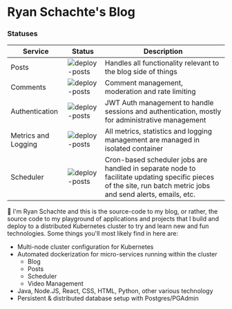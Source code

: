 # Ryan Schachte's Blog 

### Statuses
| Service | Status |  Description
|--|--| --|
| Posts  | ![deploy-posts](https://github.com/Schachte/personal-musings/workflows/deploy-posts/badge.svg?branch=master)| Handles all functionality relevant to the blog side of things
| Comments  | ![deploy-posts](https://github.com/Schachte/personal-musings/workflows/deploy-posts/badge.svg?branch=master)| Comment management, moderation and rate limiting
| Authentication  | ![deploy-posts](https://github.com/Schachte/personal-musings/workflows/deploy-posts/badge.svg?branch=master)| JWT Auth management to handle sessions and authentication, mostly for administrative management
| Metrics and Logging  | ![deploy-posts](https://github.com/Schachte/personal-musings/workflows/deploy-posts/badge.svg?branch=master)| All metrics, statistics and logging management are managed in isolated container
| Scheduler  | ![deploy-posts](https://github.com/Schachte/personal-musings/workflows/deploy-posts/badge.svg?branch=master)| Cron-based scheduler jobs are handled in separate node to facilitate updating specific pieces of the site, run batch metric jobs and send alerts, emails, etc.

👋 I'm Ryan Schachte and this is the source-code to my blog, or rather, the source code to my playground of applications and projects that I build and deploy to a distributed Kubernetes cluster to try and learn new and fun technologies. Some things you'll most likely find in here are:

- Multi-node cluster configuration for Kubernetes
- Automated dockerization for micro-services running within the cluster
	- Blog
	- Posts
	- Scheduler
	- Video Management
- Java, Node.JS, React, CSS, HTML, Python, other various technology
- Persistent & distributed database setup with Postgres/PGAdmin



